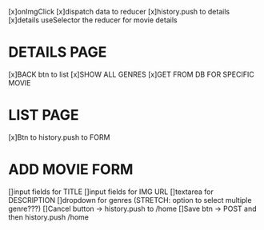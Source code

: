 [x]onImgClick
    [x]dispatch data to reducer
    [x]history.push to details
    [x]details useSelector the reducer for movie details

# DETAILS PAGE
[x]BACK btn to list
[x]SHOW ALL GENRES
    [x]GET FROM DB FOR SPECIFIC MOVIE

# LIST PAGE
[x]Btn to history.push to FORM

# ADD MOVIE FORM
[]input fields for TITLE
[]input fields for IMG URL
[]textarea for DESCRIPTION
[]dropdown for genres (STRETCH: option to select multiple genre???)
[]Cancel button -> history.push to /home
[]Save btn -> POST and then history.push /home